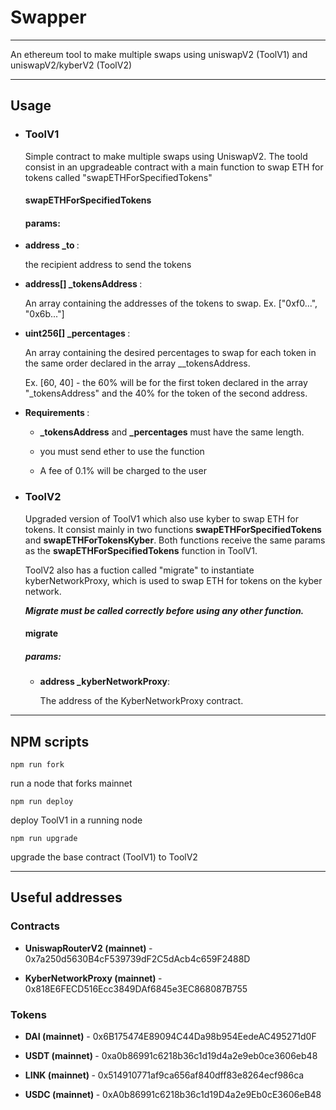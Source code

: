 # Swapper

---

An ethereum tool to make multiple swaps using uniswapV2 (ToolV1) and uniswapV2/kyberV2 (ToolV2)

---

## Usage

-   ### ToolV1

    Simple contract to make multiple swaps using UniswapV2. The toold consist in an upgradeable contract with a main function to swap ETH for tokens called "swapETHForSpecifiedTokens"

    #### swapETHForSpecifiedTokens

    #### params:

-   <b>address \_to </b>:<br>

    the recipient address to send the tokens

-   <b>address[] \_tokensAddress </b>:<br>

    An array containing the addresses of the tokens to swap. Ex. ["0xf0...", "0x6b..."]

-   <b>uint256[] \_percentages </b>:<br>

    An array containing the desired percentages to swap for each token in the same order declared in the array \_\_tokensAddress.

    Ex. [60, 40] - the 60% will be for the first token declared in the array "\_tokensAddress" and the 40% for the token of the second address.

-   <b> Requirements </b>: <br>

    -   <b>\_tokensAddress</b> and <b>\_percentages</b> must have the same length.

    -   you must send ether to use the function

    -   A fee of 0.1% will be charged to the user

-   ### ToolV2

    Upgraded version of ToolV1 which also use kyber to swap ETH for tokens. It consist mainly in two functions <b>swapETHForSpecifiedTokens</b> and <b>swapETHForTokensKyber</b>. Both functions receive the same params as the <b>swapETHForSpecifiedTokens</b>  function in ToolV1.

    ToolV2 also has a fuction called "migrate" to instantiate kyberNetworkProxy, which is used to swap ETH for tokens on the kyber network. 
      
      <b><i> Migrate must be called correctly before using any other function.</i></b>

    #### migrate

    ##### params: 

    * <b>address _kyberNetworkProxy</b>:

        The address of the KyberNetworkProxy contract.



----


## NPM scripts

    npm run fork

run a node that forks mainnet

    npm run deploy

deploy ToolV1 in a running node

    npm run upgrade

upgrade the base contract (ToolV1) to ToolV2

----
## Useful addresses

### Contracts

* <b>UniswapRouterV2 (mainnet) </b>- 0x7a250d5630B4cF539739dF2C5dAcb4c659F2488D

* <b> KyberNetworkProxy (mainnet) </b>-                                 0x818E6FECD516Ecc3849DAf6845e3EC868087B755

### Tokens

* <b> DAI (mainnet)</b> - 0x6B175474E89094C44Da98b954EedeAC495271d0F

* <b> USDT (mainnet) </b> - 0xa0b86991c6218b36c1d19d4a2e9eb0ce3606eb48

* <b> LINK (mainnet) </b> - 0x514910771af9ca656af840dff83e8264ecf986ca

* <b> USDC (mainnet) </b> - 0xA0b86991c6218b36c1d19D4a2e9Eb0cE3606eB48
